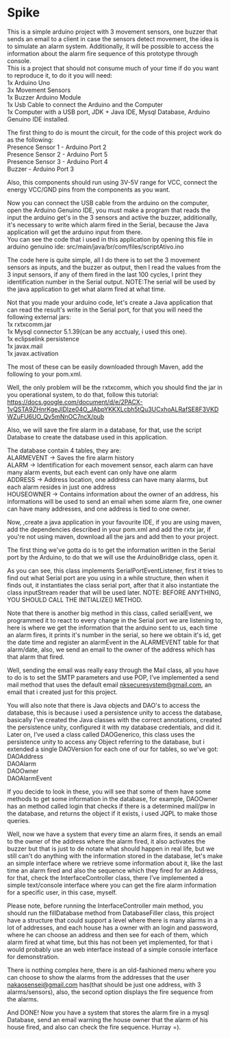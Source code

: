 # Spike
This is a simple arduino project with 3 movement sensors, one buzzer that sends an email to a client in case the sensors detect movement, the idea is to simulate an alarm system. Additionally, it will be possible to access the information about the alarm fire sequence of this prototype through console.  
This is a project that should not consume much of your time if do you want to reproduce it, to do it you will need:  
1x Arduino Uno  
3x Movement Sensors  
1x Buzzer Arduino Module  
1x Usb Cable to connect the Arduino and the Computer  
1x Computer with a USB port, JDK + Java IDE, Mysql Database, Arduino Genuino IDE installed.  

The first thing to do is mount the circuit, for the code of this project work do as the following:  
Presence Sensor 1 - Arduino Port 2  
Presence Sensor 2 - Arduino Port 5  
Presence Sensor 3 - Arduino Port 4  
Buzzer - Arduino Port 3  

Also, this components should run using 3V-5V range for VCC, connect the energy VCC/GND pins from the components as you want.  

Now you can connect the USB cable from the arduino on the computer, open the Arduino Genuino IDE, you must make a program that reads the   input the arduino
get's in the 3 sensors and active the buzzer, additionally, it's necessary to write which alarm fired in the Serial, because the Java
application will get the arduino input from there.  
You can see the code that i used in this application by opening this file in arduino genuino ide:
src/main/java/br/com/files/scriptAtivo.ino

The code here is quite simple, all I do there is to set the 3 movement sensors as inputs, and the buzzer as output, then I read the values from the 3 input sensors, if any of them fired in the last 100 cycles, I print they identification number in the Serial output. NOTE:The serial will be used by the java application to get what alarm fired at what time.

Not that you made your arduino code, let's create a Java application that can read the result's write in the Serial port, for that you will need the following external jars:  
1x rxtxcomm.jar  
1x Mysql connector 5.1.39(can be any acctualy, i used this one).  
1x eclipselink persistence  
1x javax.mail  
1x javax.activation  

The most of these can be easily downloaded through Maven, add the following to your pom.xml.  

Well, the only problem will be the rxtxcomm, which you should find the jar in you operational system, to do that, follow this tutorial:  
https://docs.google.com/document/d/e/2PACX-1vQSTA9ZHnrKgeJIDlze04O_JAbpYKKXLcbh5tQu3UCxhoALRafSE8F3VKDWZuFU6UO_Qv5mNnOC7ncX/pub  

Also, we will save the fire alarm in a database, for that, use the script Database to create the database used in this application.  

The database contain 4 tables, they are:  
ALARMEVENT -> Saves the fire alarm history  
ALARM -> Identification for each movement sensor, each alarm can have many alarm events, but each event can only have one alarm  
ADDRESS -> Address location, one address can have many alarms, but each alarm resides in just one address  
HOUSEOWNER -> Contains information about the owner of an address, his informations will be used to send an email when some alarm
fire, one owner can have many addresses, and one address is tied to one owner.  

Now, ,create a java application in your favourite IDE, if you are using maven, add the dependencies described in your pom.xml and add the rxtx jar, if you're not using maven, download all the jars and add then to your project.  

The first thing we've gotta do is to get the information written in the Serial port by the Arduino, to do that we will use the ArduinoBridge class, open it.  

As you can see, this class implements SerialPortEventListener, first it tries to find out what Serial port are you using in a while structure, then when it finds out, it instantiates the class serial port, after that it also instantiate the class inputStream reader that will be
used later. NOTE: BEFORE ANYTHING, YOU SHOULD CALL THE INITIALIZE() METHOD.  

Note that there is another big method in this class, called serialEvent, we programmed it to react to every change in the Serial port we are listening to, here is where we get the information that the arduino sent to us, each time an alarm fires, it prints it's number in the serial, so here we obtain it's id, get the date time and register an alarmEvent in the ALARMEVENT table for that alarm/date, also, we send
an email to the owner of the address which has that alarm that fired.  

Well, sending the email was really easy through the Mail class, all you have to do is to set the SMTP parameters and use POP, I’ve implemented
a send mail method that uses the default email nksecuresystem@gmail.com, an email that i created just for this project.  

You will also note that there is Java objects and DAO's to access the database, this is because i used a persistence unity to access the database, basically I’ve created the Java classes with the correct annotations, created the persistence unity, configured it with my database credentials, and did it. Later on, I’ve used a class called DAOGenerico, this class uses the persistence unity to access any Object referring to the database, but i extended a single DAOVersion for each one of our for tables, so we've got:  
DAOAddress  
DAOAlarm  
DAOOwner  
DAOAlarmEvent  

If you decide to look in these, you will see that some of them have some methods to get some information in the database, for example, DAOOwner has an method called login that checks if there is a determined mail/pw in the database, and returns the object if it exists, i used JQPL to make those queries.  

Well, now we have a system that every time an alarm fires, it sends an email to the owner of the address where the alarm fired, it also activates the buzzer but that is just to de notate what should happen in real life, but we still can't do anything with the information stored in the database, let's make an simple interface where we retrieve some information about it, like the last time an alarm fired and also the sequence which they fired for an Address, for that, check the InterfaceController class, there I’ve implemented a simple text/console interface where you can get the fire alarm information for a specific user, in this case, myself.  

Please note, before running the  InterfaceController main method, you should run the fillDatabase method from DatabaseFiller class, this project have a structure that could support a level where there is many alarms in a lot of addresses, and each house has a owner with an login and password, where he can choose an address and then see for each of them, which alarm fired at what time, but this has not been yet implemented, for that i would probably use an web interface instead of a simple console interface for demonstration.  

There is nothing complex here, there is an old-fashioned menu where you can choose to show the alarms from the addresses that the user nakaosensei@gmail.com has(that should be just one address, with 3 alarms/sensors), also, the second option displays the fire sequence from the alarms.  

And DONE! Now you have a system that stores the alarm fire in a mysql Database, send an email warning the house owner that the alarm of his house fired, and also can check the fire sequence. Hurray =).  





 
 



 

























